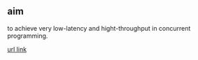 ## aim

to achieve very low-latency and hight-throughput in concurrent programming.

[url link](https://lmax-exchange.github.io/disruptor/)


